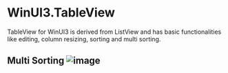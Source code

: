 # WinUI3.TableView
TableView for WinUI3 is derived from ListView and has basic functionalities like editing, column resizing, sorting and multi sorting.

## Multi Sorting ![image](https://github.com/w-ahmad/WinUI3.TableView/assets/17172092/52fc3607-daae-4c63-8edb-05269397f53a)



